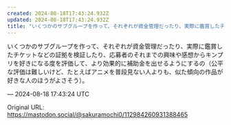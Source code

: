 ```yaml
---
created: 2024-08-18T17:43:24.932Z
updated: 2024-08-18T17:43:24.932Z
title: "いくつかのサブグループを作って、それぞれが資金管理だったり、実際に鑑賞したチケットなどの証拠を検証したり、応募者のそれまでの興味や感想からキンプリを好きになる度[...]"
---
```


<p>いくつかのサブグループを作って、それぞれが資金管理だったり、実際に鑑賞したチケットなどの証拠を検証したり、応募者のそれまでの興味や感想からキンプリを好きになる度を評価して、より効果的に補助金を出せるようにするの（公平な評価は難しいけど、たとえばアニメを普段見ない人よりも、似た傾向の作品が好きな人のほうがよさそう）。</p>

&mdash; 2024-08-18 17:43:24 UTC

Original URL: https://mastodon.social/@sakuramochi0/112984260931388465
